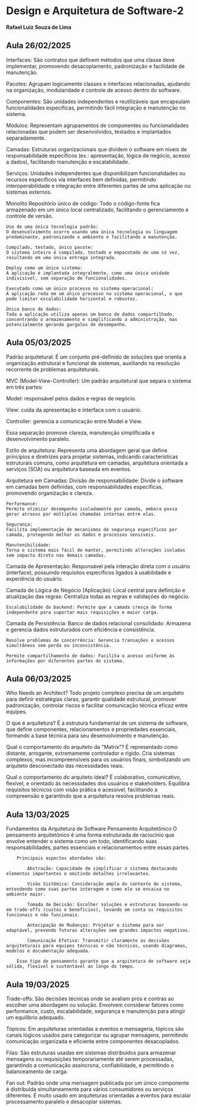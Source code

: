 # Design e Arquitetura de Software-2
**Rafael Luiz Souza de Lima**

## Aula 26/02/2025

Interfaces:
São contratos que definem métodos que uma classe deve implementar, promovendo desacoplamento, padronização e facilidade de manutenção.

Pacotes:
Agrupam logicamente classes e interfaces relacionadas, ajudando na organização, modularidade e controle de acesso dentro do software.

Componentes:
São unidades independentes e reutilizáveis que encapsulam funcionalidades específicas, permitindo fácil integração e manutenção no sistema.

Módulos:
Representam agrupamentos de componentes ou funcionalidades relacionadas que podem ser desenvolvidos, testados e implantados separadamente.

Camadas:
Estruturas organizacionais que dividem o software em níveis de responsabilidade específicos (ex.: apresentação, lógica de negócio, acesso a dados), facilitando manutenção e escalabilidade.

Serviços:
Unidades independentes que disponibilizam funcionalidades ou recursos específicos via interfaces bem definidas, permitindo interoperabilidade e integração entre diferentes partes de uma aplicação ou sistemas externos.


Monolito
    Repositório único de código:
    Todo o código-fonte fica armazenado em um único local centralizado, facilitando o gerenciamento e controle de versão.

    Uso de uma única tecnologia padrão:
    O desenvolvimento ocorre usando uma única tecnologia ou linguagem predominante, padronizando o ambiente e facilitando a manutenção.

    Compilado, testado, único pacote:
    O sistema inteiro é compilado, testado e empacotado de uma só vez, resultando em uma única entrega integrada.

    Deploy como um único sistema:
    A aplicação é implantada integralmente, como uma única unidade indivisível, sem separação de funcionalidades.

    Executado como um único processo no sistema operacional:
    A aplicação roda em um único processo no sistema operacional, o que pode limitar escalabilidade horizontal e robustez.

    Único banco de dados:
    Toda a aplicação utiliza apenas um banco de dados compartilhado, concentrando o armazenamento e simplificando a administração, mas potencialmente gerando gargalos de desempenho.


## Aula 05/03/2025

Padrão arquitetural:
É um conjunto pré-definido de soluções que orienta a organização estrutural e funcional de sistemas, auxiliando na resolução recorrente de problemas arquiteturais.

MVC (Model-View-Controller):
Um padrão arquitetural que separa o sistema em três partes:

Model: responsável pelos dados e regras de negócio.

View: cuida da apresentação e interface com o usuário.

Controller: gerencia a comunicação entre Model e View.

Essa separação promove clareza, manutenção simplificada e desenvolvimento paralelo.

Estilo de arquitetura:
Representa uma abordagem geral que define princípios e diretrizes para projetar sistemas, indicando características estruturais comuns, como arquitetura em camadas, arquitetura orientada a serviços (SOA) ou arquitetura baseada em eventos.


Arquitetura em Camadas:
    Divisão de responsabilidade:
    Divide o software em camadas bem definidas, com responsabilidades específicas, promovendo organização e clareza.

    Performance:
    Permite otimizar desempenho isoladamente por camada, embora possa gerar atrasos por múltiplas chamadas internas entre elas.

    Segurança:
    Facilita implementação de mecanismos de segurança específicos por camada, protegendo melhor os dados e processos sensíveis.

    Manutenibilidade:
    Torna o sistema mais fácil de manter, permitindo alterações isoladas sem impacto direto nas demais camadas.

Camada de Apresentação:
    Responsável pela interação direta com o usuário (interface), possuindo requisitos específicos ligados à usabilidade e experiência do usuário.

Camada de Lógica de Negócio (Aplicação):
    Local central para definição e atualização das regras: Centraliza todas as regras e validações do negócio.

    Escalabilidade do backend: Permite que a camada cresça de forma independente para suportar mais requisições e maior carga.

Camada de Persistência:
    Banco de dados relacional consolidado: Armazena e gerencia dados estruturados com eficiência e consistência.

    Resolve problemas de concorrência: Gerencia transações e acessos simultâneos sem perda ou inconsistência.

    Permite compartilhamento de dados: Facilita o acesso uniforme às informações por diferentes partes do sistema.



## Aula 06/03/2025

Who Needs an Architect?
Todo projeto complexo precisa de um arquiteto para definir estratégias claras, garantir qualidade estrutural, promover padronização, controlar riscos e facilitar comunicação técnica eficaz entre equipes.

O que é arquitetura?
É a estrutura fundamental de um sistema de software, que define componentes, relacionamentos e propriedades essenciais, formando a base técnica para seu desenvolvimento e manutenção.

Qual o comportamento do arquiteto da "Matrix"?
É representado como distante, arrogante, extremamente controlador e rígido. Cria sistemas complexos, mas incompreensíveis para os usuários finais, simbolizando um arquiteto desconectado das necessidades reais.

Qual o comportamento do arquiteto ideal?
É colaborativo, comunicativo, flexível, e orientado às necessidades dos usuários e stakeholders. Equilibra requisitos técnicos com visão prática e acessível, facilitando a compreensão e garantindo que a arquitetura resolva problemas reais.


## Aula 13/03/2025

Fundamentos da Arquitetura de Software
    Pensamento Arquitetônico
        O pensamento arquitetônico é uma forma estruturada de raciocínio que envolve entender o sistema como um todo, identificando suas responsabilidades, partes essenciais e relacionamentos entre essas partes.

        Principais aspectos abordados são:

            Abstração: Capacidade de simplificar o sistema destacando elementos importantes e omitindo detalhes irrelevantes.

            Visão Sistêmica: Consideração ampla do contexto do sistema, entendendo como suas partes interagem e como ele se encaixa no ambiente maior.

            Tomada de Decisão: Escolher soluções e estruturas baseando-se em trade-offs (custos e benefícios), levando em conta os requisitos funcionais e não funcionais.

            Antecipação de Mudanças: Projetar o sistema para ser adaptável, prevendo futuras alterações sem grandes impactos negativos.

            Comunicação Efetiva: Transmitir claramente as decisões arquiteturais para equipes técnicas e não técnicas, usando diagramas, modelos e documentação adequada.

        Esse tipo de pensamento garante que a arquitetura de software seja sólida, flexível e sustentável ao longo do tempo.


## Aula 19/03/2025

Trade-offs:
São decisões técnicas onde se avaliam prós e contras ao escolher uma abordagem ou solução. Envolvem considerar fatores como performance, custo, escalabilidade, segurança e manutenção para atingir um equilíbrio adequado.

Tópicos:
Em arquiteturas orientadas a eventos e mensageria, tópicos são canais lógicos usados para categorizar ou agrupar mensagens, permitindo comunicação organizada e eficiente entre componentes desacoplados.

Filas:
São estruturas usadas em sistemas distribuídos para armazenar mensagens ou requisições temporariamente até serem processadas, garantindo a comunicação assíncrona, confiabilidade, e permitindo o balanceamento de carga.

Fan out:
Padrão onde uma mensagem publicada por um único componente é distribuída simultaneamente para vários consumidores ou serviços diferentes. É muito usado em arquiteturas orientadas a eventos para escalar processamento paralelo e desacoplar sistemas.